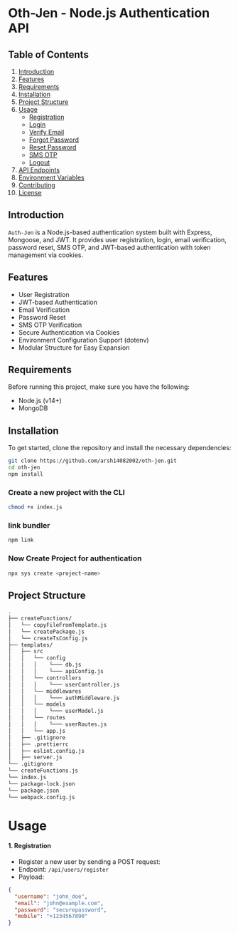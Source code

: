 # Oth-Jen - Node.js Authentication API

## Table of Contents

1. [Introduction](#introduction)
2. [Features](#features)
3. [Requirements](#requirements)
4. [Installation](#installation)
5. [Project Structure](#project-structure)
6. [Usage](#usage)
   - [Registration](#registration)
   - [Login](#login)
   - [Verify Email](#verify-email)
   - [Forgot Password](#forgot-password)
   - [Reset Password](#reset-password)
   - [SMS OTP](#sms-otp)
   - [Logout](#logout)
7. [API Endpoints](#api-endpoints)
8. [Environment Variables](#environment-variables)
9. [Contributing](#contributing)
10. [License](#license)

## Introduction

`Auth-Jen` is a Node.js-based authentication system built with Express, Mongoose, and JWT. It provides user registration, login, email verification, password reset, SMS OTP, and JWT-based authentication with token management via cookies.

## Features

- User Registration
- JWT-based Authentication
- Email Verification
- Password Reset
- SMS OTP Verification
- Secure Authentication via Cookies
- Environment Configuration Support (dotenv)
- Modular Structure for Easy Expansion

## Requirements

Before running this project, make sure you have the following:

- Node.js (v14+)
- MongoDB

## Installation

To get started, clone the repository and install the necessary dependencies:

```bash
git clone https://github.com/arsh14082002/oth-jen.git
cd oth-jen
npm install
```

### Create a new project with the CLI
```bash
chmod +x index.js
```

### link bundler
```bash
npm link
```

### Now Create Project for authentication
```bash
npx sys create <project-name>
```

## Project Structure
```bash
.
├── createFunctions/
│   └── copyFileFromTemplate.js        
│   └── createPackage.js        
│   └── createTsConfig.js        
├── templates/
│   ├── src           
│   │   └── config       
│   │   │    └─── db.js       
│   │   │    └─── apiConfig.js       
│   │   └── controllers       
│   │   │    └─── userController.js       
│   │   └── middlewares       
│   │   │    └─── authMiddleware.js       
│   │   └── models       
│   │   │    └─── userModel.js       
│   │   └── routes       
│   │   │    └─── userRoutes.js       
│   │   └── app.js       
│   ├── .gitignore           
│   ├── .prettierrc           
│   ├── eslint.config.js           
│   ├── server.js           
└── .gitignore         
└── createFunctions.js         
└── index.js         
└── package-lock.json         
└── package.json         
└── webpack.config.js         
```

# Usage
#### 1. Registration
- Register a new user by sending a POST request:
- Endpoint: ```/api/users/register```
- Payload:
```json
{
  "username": "john_doe",
  "email": "john@example.com",
  "password": "securepassword",
  "mobile": "+1234567890"
}
```
